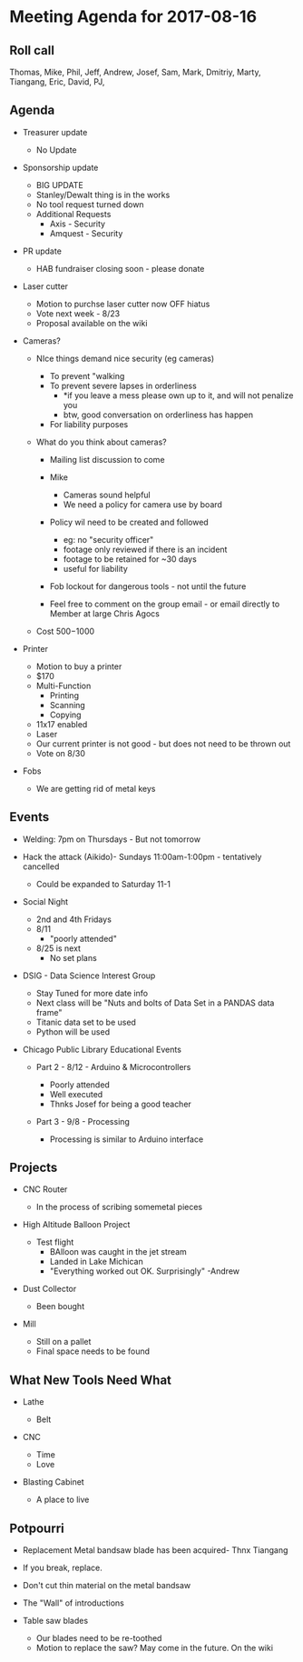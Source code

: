 Meeting Agenda for 2017-08-16
==============================

Roll call
---------
Thomas, Mike, Phil, Jeff, Andrew, Josef, Sam, Mark, Dmitriy, Marty, Tiangang, Eric, David, PJ, 

Agenda
------
- Treasurer update
  - No Update

- Sponsorship update
  - BIG UPDATE
  - Stanley/Dewalt thing is in the works
  - No tool request turned down
  - Additional Requests
    - Axis - Security
    - Amquest - Security
  

- PR update
  - HAB fundraiser closing soon - please donate

- Laser cutter
  - Motion to purchse  laser cutter now OFF hiatus
  - Vote next week - 8/23
  - Proposal available on the wiki


- Cameras?
  - NIce things demand nice security (eg cameras) 
    - To prevent "walking
    - To prevent severe lapses in orderliness 
      - *if you leave a mess please own up to it, and will not penalize you
      - btw, good conversation on orderliness has happen
    - For liability purposes

  - What do you think about cameras?
    - Mailing list discussion to come
    - Mike 
      - Cameras sound helpful
      - We need a policy for camera use by board

    - Policy wil need to be created and followed
      - eg: no "security officer"
      - footage only reviewed if there is an incident
      - footage to be retained for ~30 days
      - useful for liability
    - Fob lockout for dangerous tools - not until the future
    -  Feel free to comment on the group email - or email directly to Member at large Chris Agocs
   

  - Cost $500-$1000
    

- Printer
  - Motion to buy a printer
  - $170
  - Multi-Function
    - Printing
    - Scanning
    - Copying
  - 11x17 enabled
  - Laser
  - Our current printer is not good - but does not need to be thrown out
  - Vote on 8/30

- Fobs
  - We are getting rid of metal keys


Events
------
- Welding: 7pm on Thursdays - But not tomorrow
- Hack the attack (Aikido)- Sundays 11:00am-1:00pm - tentatively cancelled
  - Could be expanded to Saturday 11-1

- Social Night
  - 2nd and 4th Fridays
  - 8/11
    - "poorly attended"
  - 8/25 is next
    - No set plans

- DSIG - Data Science Interest Group
  - Stay Tuned for more date info
  - Next class will be "Nuts and bolts of Data Set in a PANDAS data frame"
  - Titanic data set to be used
  - Python will be used

- Chicago Public Library Educational Events

  - Part 2 - 8/12 - Arduino & Microcontrollers
    - Poorly attended
    - Well executed
    - Thnks Josef for being a good teacher
    

  - Part 3 - 9/8 - Processing
    - Processing is similar to Arduino interface

Projects
--------
- CNC Router
  - In the process of scribing somemetal pieces

- High Altitude Balloon Project
  - Test flight
    - BAlloon was caught in the jet stream
    - Landed in Lake Michican
    - "Everything worked out OK. Surprisingly" -Andrew
 
- Dust Collector
  - Been bought

- Mill
  - Still on a pallet
  - Final space needs to be found
 

What New Tools Need What
-----------------------
  - Lathe
    - Belt

  - CNC
    - Time
    - Love

  - Blasting Cabinet
    - A place to live
 

Potpourri
---------

- Replacement Metal bandsaw blade has been acquired- Thnx Tiangang 
- If you break, replace.  
- Don't cut thin material on the metal bandsaw

- The "Wall" of introductions

- Table saw blades 
  - Our blades need to be re-toothed
  - Motion to replace the saw?  May come in the future.  On the wiki







